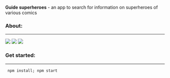 <b>Guide superheroes</b> - an app to search for information on superheroes of various comics

<b><h3>About:</h3><hr></hr></b>
<img src="https://pp.userapi.com/c855020/v855020741/8d5e9/1HyYPBiR1Wk.jpg"></img>
<img src="https://pp.userapi.com/c855020/v855020741/8d5fb/_En6gqP8ucw.jpg"></img>
<img src="https://pp.userapi.com/c855020/v855020741/8d5e0/-NLXqResnCQ.jpg"></img>

<b><h3>Get started:</h3><hr></hr></b>
<code>
  npm install;
  npm start
</code>
